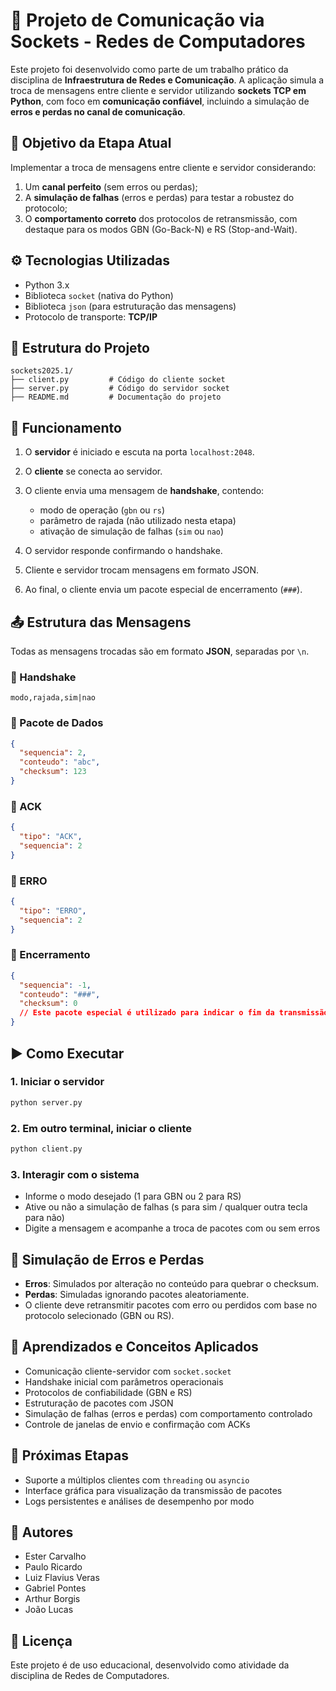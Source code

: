 # 💬 Projeto de Comunicação via Sockets - Redes de Computadores

Este projeto foi desenvolvido como parte de um trabalho prático da disciplina de **Infraestrutura de Redes e Comunicação**. A aplicação simula a troca de mensagens entre cliente e servidor utilizando **sockets TCP em Python**, com foco em **comunicação confiável**, incluindo a simulação de **erros e perdas no canal de comunicação**.

## 📌 Objetivo da Etapa Atual

Implementar a troca de mensagens entre cliente e servidor considerando:

1. Um **canal perfeito** (sem erros ou perdas);
2. A **simulação de falhas** (erros e perdas) para testar a robustez do protocolo;
3. O **comportamento correto** dos protocolos de retransmissão, com destaque para os modos GBN (Go-Back-N) e RS (Stop-and-Wait).

## ⚙️ Tecnologias Utilizadas

* Python 3.x
* Biblioteca `socket` (nativa do Python)
* Biblioteca `json` (para estruturação das mensagens)
* Protocolo de transporte: **TCP/IP**

## 📁 Estrutura do Projeto

```
sockets2025.1/
├── client.py         # Código do cliente socket
├── server.py         # Código do servidor socket
├── README.md         # Documentação do projeto
```

## 🔄 Funcionamento

1. O **servidor** é iniciado e escuta na porta `localhost:2048`.
2. O **cliente** se conecta ao servidor.
3. O cliente envia uma mensagem de **handshake**, contendo:

   * modo de operação (`gbn` ou `rs`)
   * parâmetro de rajada (não utilizado nesta etapa)
   * ativação de simulação de falhas (`sim` ou `nao`)
4. O servidor responde confirmando o handshake.
5. Cliente e servidor trocam mensagens em formato JSON.
6. Ao final, o cliente envia um pacote especial de encerramento (`###`).

## 📤 Estrutura das Mensagens

Todas as mensagens trocadas são em formato **JSON**, separadas por `\n`.

### 🔹 Handshake

```
modo,rajada,sim|nao
```

### 🔹 Pacote de Dados

```json
{
  "sequencia": 2,
  "conteudo": "abc",
  "checksum": 123
}
```

### 🔹 ACK

```json
{
  "tipo": "ACK",
  "sequencia": 2
}
```

### 🔹 ERRO

```json
{
  "tipo": "ERRO",
  "sequencia": 2
}
```

### 🔹 Encerramento

```json
{
  "sequencia": -1,
  "conteudo": "###",
  "checksum": 0
  // Este pacote especial é utilizado para indicar o fim da transmissão da mensagem pelo cliente
}
```

## ▶️ Como Executar

### 1. Iniciar o servidor

```bash
python server.py
```

### 2. Em outro terminal, iniciar o cliente

```bash
python client.py
```

### 3. Interagir com o sistema

* Informe o modo desejado (1 para GBN ou 2 para RS)
* Ative ou não a simulação de falhas (s para sim / qualquer outra tecla para não)
* Digite a mensagem e acompanhe a troca de pacotes com ou sem erros

## 🧪 Simulação de Erros e Perdas

* **Erros**: Simulados por alteração no conteúdo para quebrar o checksum.
* **Perdas**: Simuladas ignorando pacotes aleatoriamente.
* O cliente deve retransmitir pacotes com erro ou perdidos com base no protocolo selecionado (GBN ou RS).

## 🧠 Aprendizados e Conceitos Aplicados

* Comunicação cliente-servidor com `socket.socket`
* Handshake inicial com parâmetros operacionais
* Protocolos de confiabilidade (GBN e RS)
* Estruturação de pacotes com JSON
* Simulação de falhas (erros e perdas) com comportamento controlado
* Controle de janelas de envio e confirmação com ACKs

## 📅 Próximas Etapas

* Suporte a múltiplos clientes com `threading` ou `asyncio`
* Interface gráfica para visualização da transmissão de pacotes
* Logs persistentes e análises de desempenho por modo

## 👥 Autores

* Ester Carvalho
* Paulo Ricardo
* Luiz Flavius Veras
* Gabriel Pontes
* Arthur Borgis
* João Lucas

## 📄 Licença

Este projeto é de uso educacional, desenvolvido como atividade da disciplina de Redes de Computadores.
